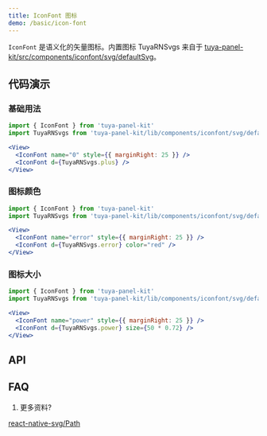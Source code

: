 ```yaml
---
title: IconFont 图标
demo: /basic/icon-font
---
```


<Desc>

`IconFont` 是语义化的矢量图标。内置图标 TuyaRNSvgs 来自于 [tuya-panel-kit/src/components/iconfont/svg/defaultSvg](https://github.com/tuya/tuya-panel-kit/blob/master/packages/tuya-panel-kit/src/components/iconfont/svg/defaultSvg.js)。

</Desc>

## 代码演示

### 基础用法

```jsx
import { IconFont } from 'tuya-panel-kit'
import TuyaRNSvgs from 'tuya-panel-kit/lib/components/iconfont/svg/defaultSvg';

<View>
  <IconFont name="0" style={{ marginRight: 25 }} />
  <IconFont d={TuyaRNSvgs.plus} />
</View>
```

### 图标颜色

```jsx
import { IconFont } from 'tuya-panel-kit'
import TuyaRNSvgs from 'tuya-panel-kit/lib/components/iconfont/svg/defaultSvg';

<View>
  <IconFont name="error" style={{ marginRight: 25 }} />
  <IconFont d={TuyaRNSvgs.error} color="red" />
</View>
```

### 图标大小

```jsx
import { IconFont } from 'tuya-panel-kit'
import TuyaRNSvgs from 'tuya-panel-kit/lib/components/iconfont/svg/defaultSvg';

<View>
  <IconFont name="power" style={{ marginRight: 25 }} />
  <IconFont d={TuyaRNSvgs.power} size={50 * 0.72} />
</View>
```

## API

<API name="IconFontProps"></API>

## FAQ

1. 更多资料?

[react-native-svg/Path](https://github.com/react-native-community/react-native-svg#path)
